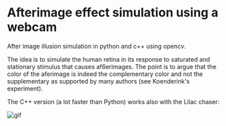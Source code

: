 # Afterimage effect simulation using a webcam
After image illusion simulation in python and c++ using opencv.

The idea is to simulate the human retina in its response to saturated and stationary stimulus that causes af6erimages. 
The point is to argue that the color of the aferimage is indeed the complementary color and not the supplementary as supported by many authors (see Koenderink's experiment).


The C++ version (a lot faster than Python) works also with the Lilac chaser:

![gif](https://upload.wikimedia.org/wikipedia/commons/6/6e/Lilac-Chaser.gif)
